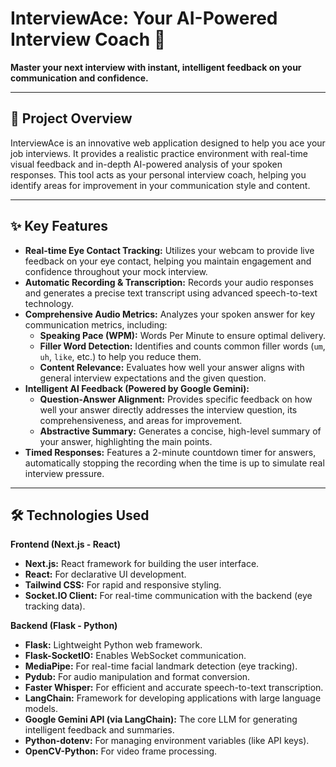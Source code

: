# InterviewAce: Your AI-Powered Interview Coach 🚀

**Master your next interview with instant, intelligent feedback on your communication and confidence.**

---

## 🌟 Project Overview

InterviewAce is an innovative web application designed to help you ace your job interviews. It provides a realistic practice environment with real-time visual feedback and in-depth AI-powered analysis of your spoken responses. This tool acts as your personal interview coach, helping you identify areas for improvement in your communication style and content.

---

## ✨ Key Features

* **Real-time Eye Contact Tracking:** Utilizes your webcam to provide live feedback on your eye contact, helping you maintain engagement and confidence throughout your mock interview.
* **Automatic Recording & Transcription:** Records your audio responses and generates a precise text transcript using advanced speech-to-text technology.
* **Comprehensive Audio Metrics:** Analyzes your spoken answer for key communication metrics, including:
    * **Speaking Pace (WPM):** Words Per Minute to ensure optimal delivery.
    * **Filler Word Detection:** Identifies and counts common filler words (`um`, `uh`, `like`, etc.) to help you reduce them.
    * **Content Relevance:** Evaluates how well your answer aligns with general interview expectations and the given question.
* **Intelligent AI Feedback (Powered by Google Gemini):**
    * **Question-Answer Alignment:** Provides specific feedback on how well your answer directly addresses the interview question, its comprehensiveness, and areas for improvement.
    * **Abstractive Summary:** Generates a concise, high-level summary of your answer, highlighting the main points.
* **Timed Responses:** Features a 2-minute countdown timer for answers, automatically stopping the recording when the time is up to simulate real interview pressure.

---

## 🛠️ Technologies Used

**Frontend (Next.js - React)**
* **Next.js:** React framework for building the user interface.
* **React:** For declarative UI development.
* **Tailwind CSS:** For rapid and responsive styling.
* **Socket.IO Client:** For real-time communication with the backend (eye tracking data).

**Backend (Flask - Python)**
* **Flask:** Lightweight Python web framework.
* **Flask-SocketIO:** Enables WebSocket communication.
* **MediaPipe:** For real-time facial landmark detection (eye tracking).
* **Pydub:** For audio manipulation and format conversion.
* **Faster Whisper:** For efficient and accurate speech-to-text transcription.
* **LangChain:** Framework for developing applications with large language models.
* **Google Gemini API (via LangChain):** The core LLM for generating intelligent feedback and summaries.
* **Python-dotenv:** For managing environment variables (like API keys).
* **OpenCV-Python:** For video frame processing.
